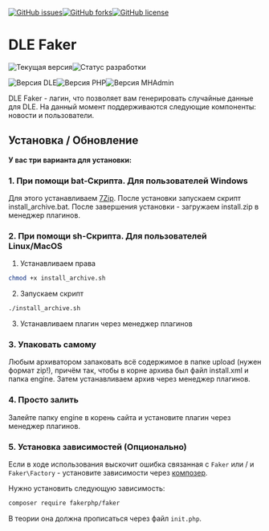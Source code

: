 [![GitHub issues](https://img.shields.io/github/issues/DevCraftClub/dle_faker.svg?style=flat-square)](https://github.com/DevCraftClub/dle_faker/issues)[![GitHub forks](https://img.shields.io/github/forks/DevCraftClub/dle_faker.svg?style=flat-square)](https://github.com/DevCraftClub/dle_faker/network)[![GitHub license](https://img.shields.io/github/license/DevCraftClub/dle_faker.svg?style=flat-square)](https://github.com/DevCraftClub/dle_faker/blob/master/LICENSE)
# DLE Faker

![Текущая версия](https://img.shields.io/github/manifest-json/v/DevCraftClub/dle_faker/main?style=for-the-badge&label=%D0%92%D0%B5%D1%80%D1%81%D0%B8%D1%8F)![Статус разработки](https://img.shields.io/badge/dynamic/json?url=https%3A%2F%2Fraw.githubusercontent.com%2FDevCraftClub%2Fdle_faker%2Frefs%2Fheads%2Fmain%2Fmanifest.json&query=%24.status&style=for-the-badge&label=%D0%A1%D1%82%D0%B0%D1%82%D1%83%D1%81&color=orange)

![Версия DLE](https://img.shields.io/badge/dynamic/json?url=https%3A%2F%2Fraw.githubusercontent.com%2FDevCraftClub%2Fdle_faker%2Frefs%2Fheads%2Fmain%2Fmanifest.json&query=%24.dle&style=for-the-badge&label=DLE)![Версия PHP](https://img.shields.io/badge/dynamic/json?url=https%3A%2F%2Fraw.githubusercontent.com%2FDevCraftClub%2Fdle_faker%2Frefs%2Fheads%2Fmain%2Fmanifest.json&query=%24.php&style=for-the-badge&logo=php&logoColor=777BB4&label=PHP&color=777BB4)![Версия MHAdmin](https://img.shields.io/badge/dynamic/json?url=https%3A%2F%2Fraw.githubusercontent.com%2FDevCraftClub%2Fdle_faker%2Frefs%2Fheads%2Fmain%2Fmanifest.json&query=%24.mhadmin&style=for-the-badge&label=MH-ADMIN&color=red)

DLE Faker - лагин, что позволяет вам генерировать случайные данные для DLE. На данный момент поддерживаются следующие компоненты: новости и пользователи.

## **Установка / Обновление**

**У вас три варианта для установки:**

### 1. **При помощи bat-Скрипта. Для пользователей Windows**

Для этого устанавливаем [7Zip](https://www.7-zip.org/download.html).
После установки запускаем скрипт install_archive.bat.
После завершения установки - загружаем install.zip в менеджер плагинов.

### 2. **При помощи sh-Скрипта. Для пользователей Linux/MacOS**

1. Устанавливаем права
```bash
chmod +x install_archive.sh
```
2. Запускаем скрипт
```bash
./install_archive.sh
```
3. Устанавливаем плагин через менеджер плагинов

### 3. **Упаковать самому**

Любым архиватором запаковать всё содержимое в папке upload (нужен формат zip!), причём так, чтобы в корне архива был
файл install.xml и папка engine.
Затем устанавливаем архив через менеджер плагинов.

### 4. **Просто залить**

Залейте папку engine в корень сайта и установите плагин через менеджер плагинов.

### 5. **Установка зависимостей** (Опционально)

Если в ходе использования выскочит ошибка связанная с `Faker` или / и `Faker\Factory` - установите зависимости через [композер](https://readme.devcraft.club/latest/dev/composer/).

Нужно установить следующую зависимость:

```bash
composer require fakerphp/faker
```

В теории она должна прописаться через файл `init.php`.
